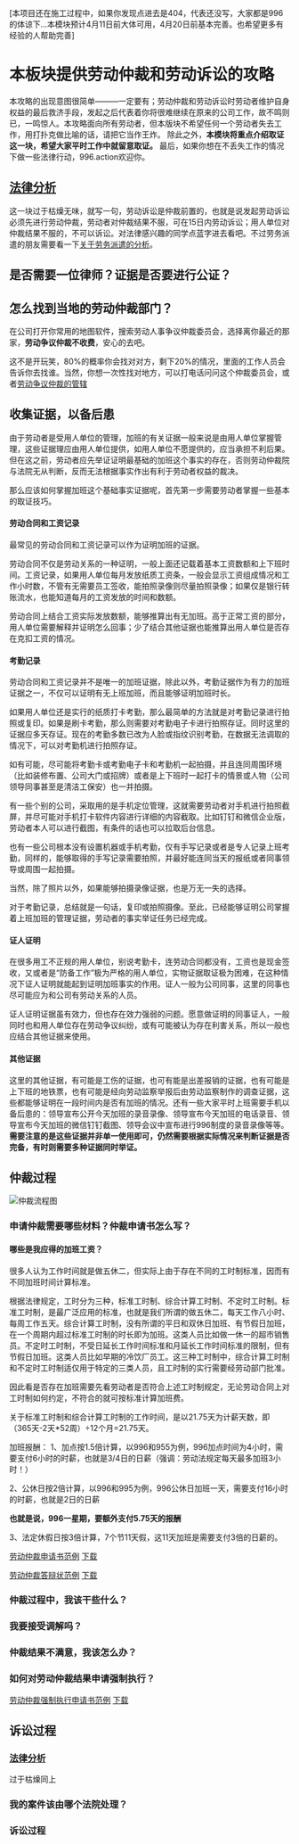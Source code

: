 [本项目还在施工过程中，如果你发现点进去是404，代表还没写，大家都是996的体谅下...本模块预计4月11日前大体可用，4月20日前基本完善。也希望更多有经验的人帮助完善]

# 本板块提供劳动仲裁和劳动诉讼的攻略
本攻略的出现意图很简单———一定要有；劳动仲裁和劳动诉讼时劳动者维护自身权益的最后救济手段，发起之后代表着你将很难继续在原来的公司工作，故不鸣则已，一鸣惊人。本攻略面向所有劳动者，但本版块不希望任何一个劳动者失去工作，用打扑克做比喻的话，请把它当作王炸。
除此之外，**本模块将重点介绍取证这一块，希望大家平时工作中就留意取证。**
最后，如果你想在不丢失工作的情况下做一些法律行动，996.action欢迎你。
## [法律分析](Legal-analysis.md)
这一块过于枯燥无味，就写一句，劳动诉讼是仲裁前置的，也就是说发起劳动诉讼必须先进行劳动仲裁，劳动者对仲裁结果不服，可在15日内劳动诉讼；用人单位对仲裁结果不服的，不可以诉讼。对法律感兴趣的同学点蓝字进去看吧。不过劳务派遣的朋友需要看一下[关于劳务派遣的分析](lwpq.md)。
## 是否需要一位律师？证据是否要进行公证？
## 怎么找到当地的劳动仲裁部门？
在公司打开你常用的地图软件，搜索劳动人事争议仲裁委员会，选择离你最近的那家，**劳动争议仲裁不收费**，安心的去吧。

这不是开玩笑，80%的概率你会找对对方，剩下20%的情况，里面的工作人员会告诉你去找谁。当然，你想一次性找对地方，可以打电话问问这个仲裁委员会，或者[劳动争议仲裁的管辖](zcgx.md)

## 收集证据，以备后患
由于劳动者是受用人单位的管理，加班的有关证据一般来说是由用人单位掌握管理，这些证据理应由用人单位提供，如用人单位不愿提供的，应当承担不利后果。但在这之前，劳动者应先举证证明最基础的加班这个事实的存在，否则劳动仲裁院与法院无从判断，反而无法根据事实作出有利于劳动者权益的裁决。

那么应该如何掌握加班这个基础事实证据呢，首先第一步需要劳动者掌握一些基本的取证技巧。
#### 劳动合同和工资记录
最常见的劳动合同和工资记录可以作为证明加班的证据。

劳动合同不仅是劳动关系的一种证明，一般上面还记载着基本工资数额和上下班时间。工资记录，如果用人单位每月发放纸质工资条，一般会显示工资组成情况和工作小时数，不管有无需要员工签收，能拍照录像则尽量拍照录像；如果仅是银行转账流水，也能知道每月的工资发放的时间和数额。

劳动合同上结合工资实际发放数额，能够推算出有无加班。高于正常工资的部分，用人单位需要解释并证明怎么回事；少了结合其他证据也能推算出用人单位是否存在克扣工资的情况。
#### 考勤记录
劳动合同和工资记录并不是唯一的加班证据，除此以外，考勤证据作为有力的加班证据之一，不仅可以证明有无上班加班，而且能够证明加班时长。

如果用人单位还是实行的纸质打卡考勤，那么最简单的方法就是对考勤记录进行拍照或复印。如果是刷卡考勤，那么则需要对考勤电子卡进行拍照存证。同时这里的证据应多天存证。现在的考勤多数已改为人脸或指纹识别考勤，在数据无法调取的情况下，可以对考勤机进行拍照存证。

如有可能，尽可能将考勤卡或考勤电子卡和考勤机一起拍摄，并且连同周围环境（比如装修布置、公司大门或招牌）或者是上下班时一起打卡的情景或人物（公司领导同事甚至是清洁工保安）也一并拍摄。

有一些个别的公司，采取用的是手机定位管理，这就需要劳动者对手机进行拍照截屏，并尽可能对手机打卡软件内容进行详细的内容截取。比如钉钉和微信企业版，劳动者本人可以进行截图，有条件的话也可以拉取后台信息。

也有一些公司根本没有设置机器或手机考勤，仅有手写记录或者是专人记录上班考勤，同样的，能够取得的手写记录需要拍照，并最好能连同当天的报纸或者同事领导或周围一起拍摄。

当然，除了照片以外，如果能够拍摄录像证据，也是万无一失的选择。

对于考勤记录，总结就是一句话，复印或拍照摄像。至此，已经能够证明公司掌握着上班加班的管理证据，劳动者的事实举证任务已经完成。
#### 证人证明
在很多用工不正规的用人单位，别说考勤卡，连劳动合同都没有，工资也是现金签收，又或者是“防备工作”极为严格的用人单位，实物证据取证极为困难，在这种情况下证人证明就能起到证明加班事实的作用。证人一般为公司同事，这里的同事也尽可能应为和公司有劳动关系的人员。

证人证明证据虽有效力，但也存在效力强弱的问题。愿意做证明的同事证人，一般同时也和用人单位存在劳动争议纠纷，或有可能被认为存在利害关系，所以一般也应结合其他证据来使用。
#### 其他证据
这里的其他证据，有可能是工伤的证据，也可有能是出差报销的证据，也有可能是上下班的地铁票，也有可能是经向劳动监察举报后由劳动监察制作的调查证据，这些都能够证明在一段时间内是否有加班的情况。还有一些大家平时上班需要手机以备后患的：领导宣布公开今天加班的录音录像、领导宣布今天加班的电话录音、领导宣布今天加班的微信钉钉截图、领导会议中宣布进行996制度的录音录像等等。
**需要注意的是这些证据并非单一使用即可，仍然需要根据实际情况来判断证据是否完备，有时则需要多种证据同时举证。**
## 仲裁过程
![仲裁流程图](zclct.jpeg)
### 申请仲裁需要哪些材料？仲裁申请书怎么写？
#### 哪些是我应得的加班工资？
很多人认为工作时间就是做五休二，但实际上由于存在不同的工时制标准，因而有不同加班时间计算标准。

根据法律规定，工时分为三种，标准工时制、综合计算工时制、不定时工时制。标准工时制，是最广泛应用的标准，也就是我们所谓的做五休二，每天工作八小时、每周工作五天。综合计算工时制，没有所谓的平日和双休日加班、有节假日加班，在一个周期内超过标准工时制的时长即为加班。这类人员比如做一休一的超市销售员。不定时工时制，不受日延长工作时间标准和月延长工作时间标准的限制，但有节假日加班。这类人员比如早期的冷饮厂员工。这三种工时制中，综合计算工时制和不定时工时制适仅用于特定的三类人员，且工时制的实行需要经劳动部门批准。

因此看是否存在加班需要先看劳动者是否符合上述工时制规定，无论劳动合同上对工时制如何约定，不符合的就可按标准计算加班费。

关于标准工时制和综合计算工时制的工作时间，是以21.75天为计薪天数，即（365天-2天*52周）÷12个月=21.75天。

加班报酬：
1、加点按1.5倍计算，以996和955为例，996加点时间为4小时，需要支付6小时的时薪，也就是3/4日的日薪（强调：劳动法规定每天最多加班3小时！）

2、公休日按2倍计算，以996和995为例，996公休日加班一天，需要支付16小时的时薪，也就是2日的日薪

**也就是说，996一星期，要额外支付5.75天的报酬**

3、法定休假日按3倍计算，7个节11天假，这11天加班是需要支付3倍的日薪的。


[劳动仲裁申请书范例](sqs.md)  [下载](sqs.docx)

[劳动仲裁答辩状范例](dbz.md)  [下载](dbz.docx)
### 仲裁过程中，我该干些什么？
### 我要接受调解吗？
### 仲裁结果不满意，我该怎么办？
### 如何对劳动仲裁结果申请强制执行？
[劳动仲裁强制执行申请书范例](qzzx.md)  [下载](qzzx.docx)
## 诉讼过程
### [法律分析](Legal-analysis.md)
过于枯燥同上
### 我的案件该由哪个法院处理？
### 诉讼过程

